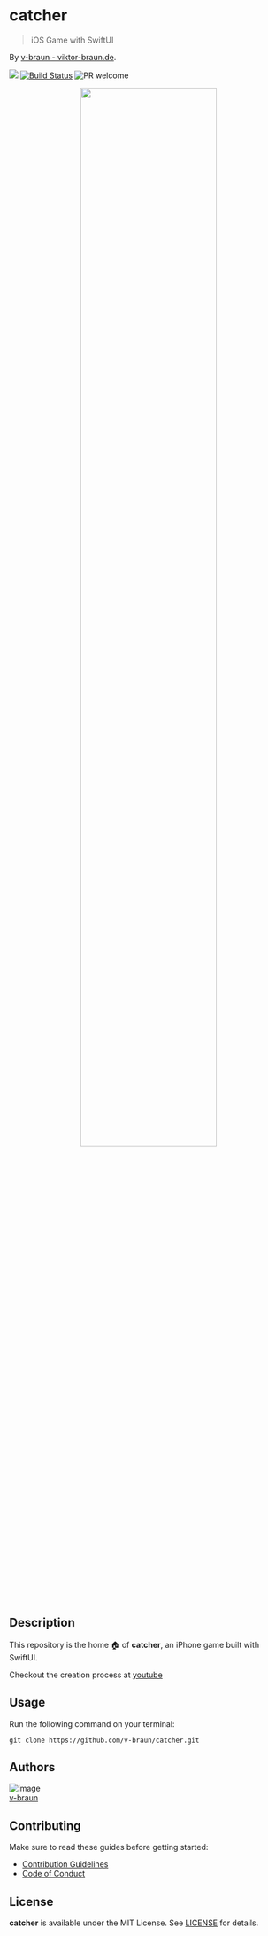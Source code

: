 # catcher
> iOS Game with SwiftUI

By [v-braun - viktor-braun.de](https://viktor-braun.de).

[![](https://img.shields.io/github/license/v-braun/catcher.svg?style=flat-square)](https://github.com/v-braun/catcher/blob/master/LICENSE)
[![Build Status](https://img.shields.io/travis/v-braun/catcher.svg?style=flat-square)](https://travis-ci.org/v-braun/catcher)
![PR welcome](https://img.shields.io/badge/PR-welcome-green.svg?style=flat-square)


<p align="center">
<a href="https://youtu.be/E-iOBThxIAk">
<img width="70%" src="https://img.youtube.com/vi/E-iOBThxIAk/0.jpg" />
</a>
</p>



## Description
This repository is the home 🏠 of **catcher**, an iPhone game built with SwiftUI. 

Checkout the creation process at [youtube](https://youtu.be/E-iOBThxIAk)



## Usage

Run the following command on your terminal:

```
git clone https://github.com/v-braun/catcher.git
```



## Authors

![image](https://avatars3.githubusercontent.com/u/4738210?v=3&amp;s=50)  
[v-braun](https://github.com/v-braun/)



## Contributing

Make sure to read these guides before getting started:
- [Contribution Guidelines](https://github.com/v-braun/catcher/blob/master/CONTRIBUTING.md)
- [Code of Conduct](https://github.com/v-braun/catcher/blob/master/CODE_OF_CONDUCT.md)

## License
**catcher** is available under the MIT License. See [LICENSE](https://github.com/v-braun/catcher/blob/master/LICENSE) for details.
